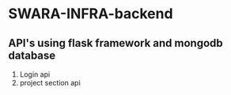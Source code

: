 # SWARA-INFRA-backend
## API's using flask framework and mongodb database
1. Login api
2. project section api
